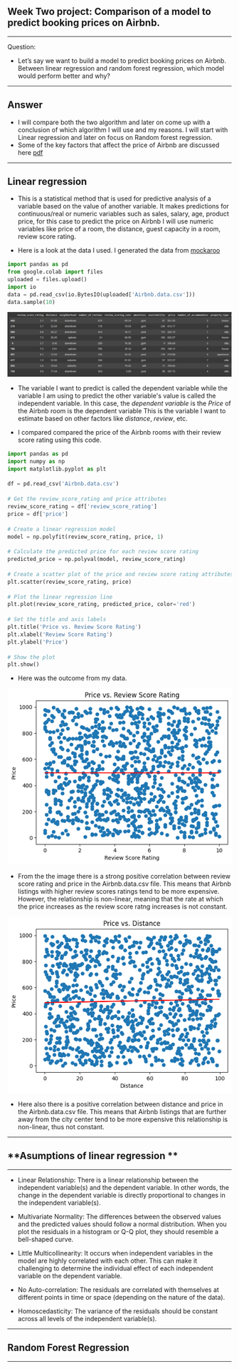 ## **Week Two project:  Comparison of a model to predict booking prices on Airbnb.**
---

Question:

- Let’s say we want to build a model to predict booking prices on Airbnb. Between 
linear regression and random forest regression, which model would perform better and why?
---

## **Answer**
- I will compare both the two algorithm and later on come up with a conclusion of which algorithm I will use and my reasons.
I will  start with Linear regression and later on focus on Random forest regression.
- Some of the key factors that affect the price of Airbnb are discussed here [pdf](https://pdfs.semanticscholar.org/64d2/77ee8949d2eb5e5e14929d15ea008cb5b836.pdf)
---
## **Linear regression**
- This is a statistical method that is used for predictive analysis of a variable based on the value of another variable.
 It makes predictions for continuous/real or numeric variables such as sales, salary, age, product price, for this case 
 to predict the price on Airbnb I will use numeric variables like price of a room, the distance, guest capacity 
 in a room, review score rating.

 - Here is a look at the data I used. I generated the data from [mockaroo](https://www.mockaroo.com/)
 ```python
 import pandas as pd
from google.colab import files
uploaded = files.upload()
import io
data = pd.read_csv(io.BytesIO(uploaded['Airbnb.data.csv']))
data.sample(10)
```
![data](https://github.com/edinabwari/Data_Science_For_Everyone_Projects/blob/main/Week_2_Project/data.png)

- The variable I  want to predict is called the dependent variable while the variable I am  using to predict 
 the other variable's value is called the independent variable. In this case, the _dependent variable_  is the _Price_ of the Airbnb room is the dependent variable
This is the variable I want to estimate based on other factors like _distance_, _review_, etc.

- I compared compared the price of the Airbnb rooms with their review score rating using this code.
```python
import pandas as pd
import numpy as np
import matplotlib.pyplot as plt

df = pd.read_csv('Airbnb.data.csv')

# Get the review_score_rating and price attributes
review_score_rating = df['review_score_rating']
price = df['price']

# Create a linear regression model
model = np.polyfit(review_score_rating, price, 1)

# Calculate the predicted price for each review score rating
predicted_price = np.polyval(model, review_score_rating)

# Create a scatter plot of the price and review score rating attributes
plt.scatter(review_score_rating, price)

# Plot the linear regression line
plt.plot(review_score_rating, predicted_price, color='red')

# Set the title and axis labels
plt.title('Price vs. Review Score Rating')
plt.xlabel('Review Score Rating')
plt.ylabel('Price')

# Show the plot
plt.show()
```
- Here was the outcome from my data.

![priceVSscorerating](https://github.com/edinabwari/Data_Science_For_Everyone_Projects/blob/main/Week_2_Project/priceVSscorerating.png)
- From the  the image there is a strong positive correlation between review score rating and price in the Airbnb.data.csv 
file. This means that Airbnb listings with higher review scores ratings tend to be more expensive.
 However, the relationship is non-linear, meaning that the rate at which the price increases as the review score ratng increases is not constant.

![priceVsdistance](https://github.com/edinabwari/Data_Science_For_Everyone_Projects/blob/main/Week_2_Project/priceVSdistance.png)

- Here also  there is a positive correlation between distance and price in the Airbnb.data.csv file. This means that Airbnb listings 
that are further away from the city center tend to be more expensive this relationship  is non-linear, thus not constant.

---
## **Asumptions of linear  regression **
---

- Linear Relationship: There is a linear relationship between the independent variable(s) and the dependent variable. In other words, the change in the dependent variable is directly proportional to changes in the independent variable(s).

- Multivariate Normality: The differences between the observed values and the predicted values should follow a normal distribution. When you plot the residuals in a histogram or Q-Q plot, they should resemble a bell-shaped curve.

- Little Multicollinearity: It occurs when independent variables in the model are highly correlated with each other. This can make it challenging to determine the individual effect of each independent variable on the dependent variable.

- No Auto-correlation: The residuals are correlated with themselves at different points in time or space (depending on the nature of the data).

- Homoscedasticity: The variance of the residuals should be constant across all levels of the independent variable(s).

---
## **Random Forest Regression**
---

